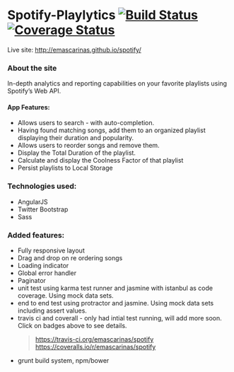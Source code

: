 # Spotify-Playlytics [![Build Status](https://travis-ci.org/emascarinas/spotify.svg?branch=master)](https://travis-ci.org/emascarinas/spotify) [![Coverage Status](https://coveralls.io/repos/emascarinas/spotify/badge.svg)](https://coveralls.io/r/emascarinas/spotify)

Live site: http://emascarinas.github.io/spotify/

### About the site
In-depth analytics and reporting capabilities on your favorite playlists using Spotify’s Web API.

#### App Features:
* Allows users to search - with auto-completion.
* Having found matching songs, add them to an organized playlist displaying their duration and popularity.
* Allows users to reorder songs and remove them.
* Display the Total Duration of the playlist.
* Calculate and display the Coolness Factor of that playlist
* Persist playlists to Local Storage

### Technologies used:
* AngularJS
* Twitter Bootstrap
* Sass

### Added features:
* Fully responsive layout
* Drag and drop on re ordering songs
* Loading indicator
* Global error handler
* Paginator
* unit test using karma test runner and jasmine with istanbul as code coverage. Using mock data sets.
* end to end test using protractor and jasmine. Using mock data sets including assert values.
* travis ci and coverall - only had intial test running, will add more soon. Click on badges above to see details.
  > https://travis-ci.org/emascarinas/spotify
  > https://coveralls.io/r/emascarinas/spotify
* grunt build system, npm/bower 
